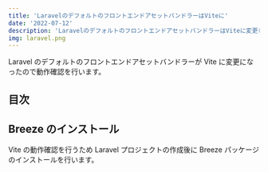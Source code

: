 ```yaml
---
title: 'LaravelのデフォルトのフロントエンドアセットバンドラーはViteに'
date: '2022-07-12'
description: 'LaravelのデフォルトのフロントエンドアセットバンドラーはViteに変更したので動作確認をしています。'
img: laravel.png
---
```


Laravel のデフォルトのフロントエンドアセットバンドラーが Vite に変更になったので動作確認を行います。

## 目次

## Breeze のインストール

Vite の動作確認を行うため Laravel プロジェクトの作成後に Breeze パッケージのインストールを行います。